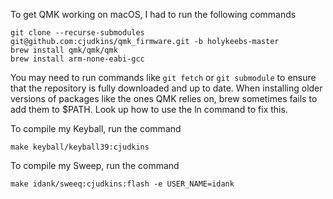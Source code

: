 To get QMK working on macOS, I had to run the following commands

```
git clone --recurse-submodules git@github.com:cjudkins/qmk_firmware.git -b holykeebs-master
brew install qmk/qmk/qmk
brew install arm-none-eabi-gcc
```

You may need to run commands like `git fetch` or `git submodule` to ensure that the repository is fully downloaded and up to date. When installing older versions of packages like the ones QMK relies on, brew sometimes fails to add them to $PATH. Look up how to use the ln command to fix this.

To compile my Keyball, run the command

`make keyball/keyball39:cjudkins`

To compile my Sweep, run the command

`make idank/sweeq:cjudkins:flash -e USER_NAME=idank`